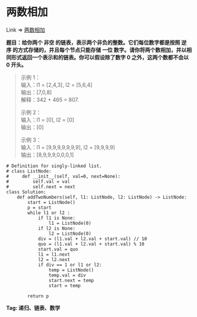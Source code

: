# 两数相加

Link => [两数相加](https://leetcode-cn.com/problems/add-two-numbers/)

**题目：给你两个 非空 的链表，表示两个非负的整数。它们每位数字都是按照 逆序 的方式存储的，并且每个节点只能存储 一位 数字。请你将两个数相加，并以相同形式返回一个表示和的链表。你可以假设除了数字 0 之外，这两个数都不会以 0 开头。**

> 示例 1：<br />
> 输入：l1 = [2,4,3], l2 = [5,6,4]<br />
> 输出：[7,0,8]<br />
> 解释：342 + 465 = 807.<br />
> 
> 示例 2：<br />
> 输入：l1 = [0], l2 = [0]<br />
> 输出：[0]<br />
> 
> 示例 3：<br />
> 输入：l1 = [9,9,9,9,9,9,9], l2 = [9,9,9,9]<br />
> 输出：[8,9,9,9,0,0,0,1]<br />

```
# Definition for singly-linked list.
# class ListNode:
#     def __init__(self, val=0, next=None):
#         self.val = val
#         self.next = next
class Solution:
    def addTwoNumbers(self, l1: ListNode, l2: ListNode) -> ListNode:
        start = ListNode()
        p = start
        while l1 or l2 :
            if l1 is None:
                l1 = ListNode(0)
            if l2 is None:
                l2 = ListNode(0)
            div = (l1.val + l2.val + start.val) // 10
            quo = (l1.val + l2.val + start.val) % 10
            start.val = quo
            l1 = l1.next
            l2 = l2.next
            if div == 1 or l1 or l2:
                temp = ListNode()
                temp.val = div
                start.next = temp
                start = temp
            
        return p
```

**Tag: 递归、链表、数学**
